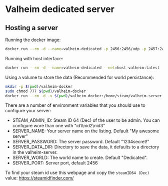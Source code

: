 # Valheim dedicated server

## Hosting a server

Running the docker image:

``` bash
docker run --rm -d --name=valheim-dedicated -p 2456:2456/udp -p 2457:2457/udp valheim:latest
```

Running with host interface:

``` bash
docker run --rm -d --name=valheim-dedicated --net=host valheim:latest
```

Using a volume to store the data (Recommended for world persistance):

``` bash
mkdir -p $(pwd)/valheim-docker
sudo chmod 777 $(pwd)/valheim-docker
docker run --rm -d -v $(pwd)/valheim-docker:/home/steam/valheim-server --name=valheim-dedicated --net=host valheim:latest
```

There are a number of environment variables that you should use to configure your server:

- STEAM_ADMIN_ID: Steam ID 64 (Dec) of the user to be admin. You can configure wore than one with "id1\nid2\nid3"
- SERVER_NAME: Your server name on the listing. Default "My awesome server"
- SERVER_PASSWORD: The server password. Default "1234secret!"
- SERVER_DATA_DIR: Directory to save the data, it defaults to a directory in the valheim-server.
- SERVER_WORLD: The world name to create. Default "Dedicated".
- SERVER_PORT: Server port, default 2456

To find your steam id use this webpage and copy the `steamID64 (Dec)` value: https://steamidfinder.com/
